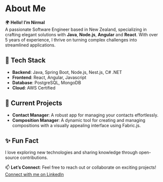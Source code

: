 # About Me

🌍 **Hello! I’m Nirmal**  
A passionate Software Engineer based in New Zealand, specializing in crafting elegant solutions with **Java**, **Node.js**, **Angular** and **React**. With over 5 years of experience, I thrive on turning complex challenges into streamlined applications.

## 🔧 Tech Stack
- **Backend**: Java, Spring Boot, Node.js, Nest.js, C# .NET
- **Frontend**: React, Angular, Javascript
- **Database**: PostgreSQL, MongoDB
- **Cloud**: AWS Certified

## 🚀 Current Projects
- **Contact Manager**: A robust app for managing your contacts effortlessly.
- **Composition Manager**: A dynamic tool for creating and managing compositions with a visually appealing interface using Fabric.js.

## ✨ Fun Fact
I love exploring new technologies and sharing knowledge through open-source contributions.

📫 **Let’s Connect**: Feel free to reach out or collaborate on exciting projects! [Connect with me on LinkedIn](https://www.linkedin.com/in/nirmal-s-34145680/)
